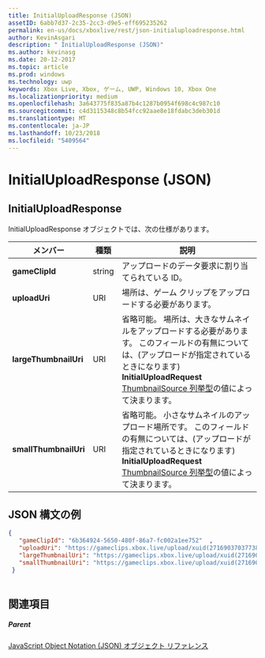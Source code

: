```yaml
---
title: InitialUploadResponse (JSON)
assetID: 6abb7d37-2c35-2cc3-d9e5-eff695235262
permalink: en-us/docs/xboxlive/rest/json-initialuploadresponse.html
author: KevinAsgari
description: " InitialUploadResponse (JSON)"
ms.author: kevinasg
ms.date: 20-12-2017
ms.topic: article
ms.prod: windows
ms.technology: uwp
keywords: Xbox Live, Xbox, ゲーム, UWP, Windows 10, Xbox One
ms.localizationpriority: medium
ms.openlocfilehash: 3a643775f835a87b4c1287b0954f698c4c987c10
ms.sourcegitcommit: c4d3115348c8b54fcc92aae8e18fdabc3deb301d
ms.translationtype: MT
ms.contentlocale: ja-JP
ms.lasthandoff: 10/23/2018
ms.locfileid: "5409564"
---
```

# <a name="initialuploadresponse-json"></a>InitialUploadResponse (JSON)
 
<a id="ID4EO"></a>

 
## <a name="initialuploadresponse"></a>InitialUploadResponse
 
InitialUploadResponse オブジェクトでは、次の仕様があります。
 
| メンバー| 種類| 説明| 
| --- | --- | --- | 
| <b>gameClipId</b>| string| アップロードのデータ要求に割り当てられている ID。| 
| <b>uploadUri</b>| URI| 場所は、ゲーム クリップをアップロードする必要があります。| 
| <b>largeThumbnailUri</b>| URI| 省略可能。 場所は、大きなサムネイルをアップロードする必要があります。 このフィールドの有無については、(アップロードが指定されているときになります) <b>InitialUploadRequest</b> [ThumbnailSource 列挙型](../enums/gvr-enum-thumbnailsource.md)の値によって決まります。| 
| <b>smallThumbnailUri</b>| URI| 省略可能。 小さなサムネイルのアップロード場所です。 このフィールドの有無については、(アップロードが指定されているときになります) <b>InitialUploadRequest</b> [ThumbnailSource 列挙型](../enums/gvr-enum-thumbnailsource.md)の値によって決まります。| 
  
<a id="ID4EYC"></a>

 
## <a name="sample-json-syntax"></a>JSON 構文の例
 

```json
{
   "gameClipId": "6b364924-5650-480f-86a7-fc002a1ee752"  ,  
   "uploadUri": "https://gameclips.xbox.live/upload/xuid(2716903703773872)/6b364924-5650-480f-86a7-fc002a1ee752/container",
   "largeThumbnailUri": "https://gameclips.xbox.live/upload/xuid(2716903703773872)/6b364924-5650-480f-86a7-fc002a1ee752/container/thumbnails/large",
   "smallThumbnailUri": "https://gameclips.xbox.live/upload/xuid(2716903703773872)/6b364924-5650-480f-86a7-fc002a1ee752/container/thumbnails/small"
 }
    
```

  
<a id="ID4EBD"></a>

 
## <a name="see-also"></a>関連項目
 
<a id="ID4EDD"></a>

 
##### <a name="parent"></a>Parent 

[JavaScript Object Notation (JSON) オブジェクト リファレンス](atoc-xboxlivews-reference-json.md)

   